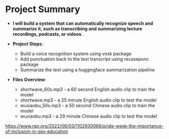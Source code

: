 # Project Summary

- **I will build a system that can automatically recognize speech and summarize it, such as transcribing and summarizing lecture recordings, podcasts, or videos**.

- **Project Steps**:

  - Build a voice recognition system using vosk package
  - Add punctuation back to the text transcript using recasepunc package
  - Summarize the text using a huggingface summarization pipeline

- **Files Overview**:

  - shortwave_60s.mp3 - a 60 second English audio clip to train the model
  - shortwave.mp3 - a 25 minute English audio clip to test the model
  - wuxiaobu_50s.mp3 - a 50 second Chinese audio clip to train the model
  - wuxiaobu.mp3 - a 29 minute Chinese audio clip to test the model

https://www.npr.org/2022/06/03/1102930066/pride-week-the-importance-of-inclusion-in-sex-education


